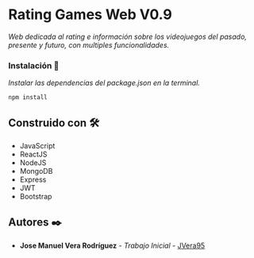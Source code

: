 # Rating Games Web V0.9

_Web dedicada al rating e información sobre los videojuegos del pasado, presente y futuro, con multiples funcionalidades._

### Instalación 🔧

_Instalar las dependencias del package.json en la terminal._

```
npm install
```

## Construido con 🛠️

* JavaScript
* ReactJS
* NodeJS
* MongoDB
* Express
* JWT
* Bootstrap

## Autores ✒️

* **Jose Manuel Vera Rodríguez** - *Trabajo Inicial* - [JVera95](https://github.com/JVera95)
